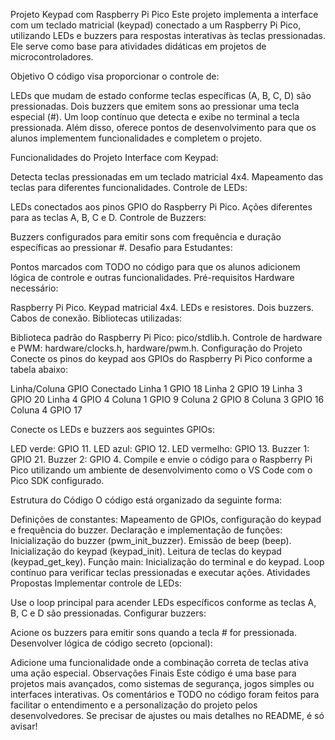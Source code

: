 Projeto Keypad com Raspberry Pi Pico
Este projeto implementa a interface com um teclado matricial (keypad) conectado a um Raspberry Pi Pico, utilizando LEDs e buzzers para respostas interativas às teclas pressionadas. Ele serve como base para atividades didáticas em projetos de microcontroladores.

Objetivo
O código visa proporcionar o controle de:

LEDs que mudam de estado conforme teclas específicas (A, B, C, D) são pressionadas.
Dois buzzers que emitem sons ao pressionar uma tecla especial (#).
Um loop contínuo que detecta e exibe no terminal a tecla pressionada.
Além disso, oferece pontos de desenvolvimento para que os alunos implementem funcionalidades e completem o projeto.

Funcionalidades do Projeto
Interface com Keypad:

Detecta teclas pressionadas em um teclado matricial 4x4.
Mapeamento das teclas para diferentes funcionalidades.
Controle de LEDs:

LEDs conectados aos pinos GPIO do Raspberry Pi Pico.
Ações diferentes para as teclas A, B, C e D.
Controle de Buzzers:

Buzzers configurados para emitir sons com frequência e duração específicas ao pressionar #.
Desafio para Estudantes:

Pontos marcados com TODO no código para que os alunos adicionem lógica de controle e outras funcionalidades.
Pré-requisitos
Hardware necessário:

Raspberry Pi Pico.
Keypad matricial 4x4.
LEDs e resistores.
Dois buzzers.
Cabos de conexão.
Bibliotecas utilizadas:

Biblioteca padrão do Raspberry Pi Pico: pico/stdlib.h.
Controle de hardware e PWM: hardware/clocks.h, hardware/pwm.h.
Configuração do Projeto
Conecte os pinos do keypad aos GPIOs do Raspberry Pi Pico conforme a tabela abaixo:

Linha/Coluna	GPIO Conectado
Linha 1	GPIO 18
Linha 2	GPIO 19
Linha 3	GPIO 20
Linha 4	GPIO 4
Coluna 1	GPIO 9
Coluna 2	GPIO 8
Coluna 3	GPIO 16
Coluna 4	GPIO 17

Conecte os LEDs e buzzers aos seguintes GPIOs:

LED verde: GPIO 11.
LED azul: GPIO 12.
LED vermelho: GPIO 13.
Buzzer 1: GPIO 21.
Buzzer 2: GPIO 4.
Compile e envie o código para o Raspberry Pi Pico utilizando um ambiente de desenvolvimento como o VS Code com o Pico SDK configurado.

Estrutura do Código
O código está organizado da seguinte forma:

Definições de constantes: Mapeamento de GPIOs, configuração do keypad e frequência do buzzer.
Declaração e implementação de funções:
Inicialização do buzzer (pwm_init_buzzer).
Emissão de beep (beep).
Inicialização do keypad (keypad_init).
Leitura de teclas do keypad (keypad_get_key).
Função main:
Inicialização do terminal e do keypad.
Loop contínuo para verificar teclas pressionadas e executar ações.
Atividades Propostas
Implementar controle de LEDs:

Use o loop principal para acender LEDs específicos conforme as teclas A, B, C e D são pressionadas.
Configurar buzzers:

Acione os buzzers para emitir sons quando a tecla # for pressionada.
Desenvolver lógica de código secreto (opcional):

Adicione uma funcionalidade onde a combinação correta de teclas ativa uma ação especial.
Observações Finais
Este código é uma base para projetos mais avançados, como sistemas de segurança, jogos simples ou interfaces interativas.
Os comentários e TODO no código foram feitos para facilitar o entendimento e a personalização do projeto pelos desenvolvedores.
Se precisar de ajustes ou mais detalhes no README, é só avisar!
